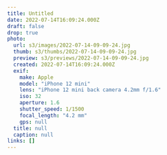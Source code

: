 ```yaml
---
title: Untitled
date: 2022-07-14T16:09:24.000Z
draft: false
drop: true
photo:
  url: s3/images/2022-07-14-09-09-24.jpg
  thumb: s3/thumbs/2022-07-14-09-09-24.jpg
  preview: s3/previews/2022-07-14-09-09-24.jpg
  created: 2022-07-14T16:09:24.000Z
  exif:
    make: Apple
    model: "iPhone 12 mini"
    lens: "iPhone 12 mini back camera 4.2mm f/1.6"
    iso: 32
    aperture: 1.6
    shutter_speed: 1/1500
    focal_length: "4.2 mm"
    gps: null
  title: null
  caption: null
links: []
---
```

